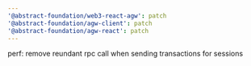 ```yaml
---
'@abstract-foundation/web3-react-agw': patch
'@abstract-foundation/agw-client': patch
'@abstract-foundation/agw-react': patch
---
```


perf: remove reundant rpc call when sending transactions for sessions
